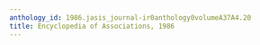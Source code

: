 ```yaml
---
anthology_id: 1986.jasis_journal-ir0anthology0volumeA37A4.20
title: Encyclopedia of Associations, 1986
---
```

